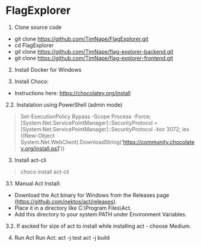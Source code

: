 # FlagExplorer

1. Clone source code
- git clone https://github.com/TimNape/FlagExplorer.git
-  cd FlagExplorer
- git clone https://github.com/TimNape/flag-explorer-backend.git
- git clone https://github.com/TimNape/flag-explorer-frontend.git


2. Install Docker for Windows

2. Install Choco:
- Instructions here: https://chocolatey.org/install

2.2. Instalation using PowerShell (admin mode)
> Set-ExecutionPolicy Bypass -Scope Process -Force; [System.Net.ServicePointManager]::SecurityProtocol = [System.Net.ServicePointManager]::SecurityProtocol -bor 3072; iex ((New-Object System.Net.WebClient).DownloadString('https://community.chocolatey.org/install.ps1'))

3. Install act-cli
> choco install act-cli

3.1. Manual Act Install:

- Download the Act binary for Windows from the Releases page (https://github.com/nektos/act/releases).
- Place it in a directory like C:\Program Files\Act.
- Add this directory to your system PATH under Environment Variables.

3.2. If ascked for size of act to install while installing act - choose Medium.

4. Run Act
Run Act:
act -j test
act -j build

